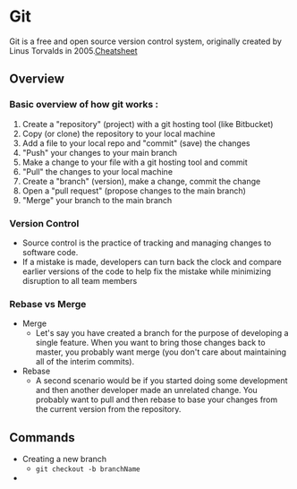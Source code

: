 # Git

Git is a free and open source version control system, originally created by Linus Torvalds in 2005.[Cheatsheet](cheatsheet.pdf)

## Overview

### Basic overview of how git works :

1. Create a "repository" (project) with a git hosting tool (like Bitbucket)
2. Copy (or clone) the repository to your local machine
3. Add a file to your local repo and "commit" (save) the changes
4. "Push" your changes to your main branch
5. Make a change to your file with a git hosting tool and commit
6. "Pull" the changes to your local machine
7. Create a "branch" (version), make a change, commit the change
8. Open a "pull request" (propose changes to the main branch)
9. "Merge" your branch to the main branch

### Version Control

- Source control is the practice of tracking and managing changes to software code.
- If a mistake is made, developers can turn back the clock and compare earlier versions of the code to help fix the mistake while minimizing disruption to all team members

### Rebase vs Merge

- Merge
    - Let's say you have created a branch for the purpose of developing a single feature. When you want to bring those changes back to master, you probably want merge (you don't care about maintaining all of the interim commits).
- Rebase
    - A second scenario would be if you started doing some development and then another developer made an unrelated change. You probably want to pull and then rebase to base your changes from the current version from the repository.

## Commands

- Creating a new branch
    - `git checkout -b branchName`
- 